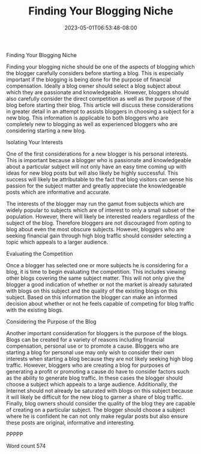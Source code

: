 ﻿---
title: "Finding Your Blogging Niche"
date: 2023-05-01T06:53:48-08:00
description: "TXT Tips for Web Success"
featured_image: "/images/TXT.jpg"
tags: ["TXT"]
---

Finding Your Blogging Niche

Finding your blogging niche should be one of the aspects of blogging which the blogger carefully considers before starting a blog. This is especially important if the blogging is being done for the purpose of financial compensation. Ideally a blog owner should select a blog subject about which they are passionate and knowledgeable. However, bloggers should also carefully consider the direct competition as well as the purpose of the blog before starting their blog. This article will discuss these considerations in greater detail in an attempt to assists bloggers in choosing a subject for a new blog. This information is applicable to both bloggers who are completely new to blogging as well as experienced bloggers who are considering starting a new blog. 

Isolating Your Interests

One of the first considerations for a new blogger is his personal interests. This is important because a blogger who is passionate and knowledgeable about a particular subject will not only have an easy time coming up with ideas for new blog posts but will also likely be highly successful. This success will likely be attributable to the fact that blog visitors can sense his passion for the subject matter and greatly appreciate the knowledgeable posts which are informative and accurate. 

The interests of the blogger may run the gamut from subjects which are widely popular to subjects which are of interest to only a small subset of the population. However, there will likely be interested readers regardless of the subject of the blog. Therefore bloggers are not discouraged from opting to blog about even the most obscure subjects. However, bloggers who are seeking financial gain through high blog traffic should consider selecting a topic which appeals to a larger audience. 

Evaluating the Competition

Once a blogger has selected one or more subjects he is considering for a blog, it is time to begin evaluating the competition. This includes viewing other blogs covering the same subject matter. This will not only give the blogger a good indication of whether or not the market is already saturated with blogs on this subject and the quality of the existing blogs on this subject. Based on this information the blogger can make an informed decision about whether or not he feels capable of competing for blog traffic with the existing blogs. 

Considering the Purpose of the Blog

Another important consideration for bloggers is the purpose of the blogs. Blogs can be created for a variety of reasons including financial compensation, personal use or to promote a cause. Bloggers who are starting a blog for personal use may only wish to consider their own interests when starting a blog because they are not likely seeking high blog traffic. However, bloggers who are creating a blog for purposes of generating a profit or promoting a cause do have to consider factors such as the ability to generate blog traffic. In these cases the blogger should choose a subject which appeals to a large audience. Additionally, the Internet should not already be saturated with blogs on this subject because it will likely be difficult for the new blog to garner a share of blog traffic. Finally, blog owners should consider the quality of the blog they are capable of creating on a particular subject. The blogger should choose a subject where he is confident he can not only make regular posts but also ensure these posts are original, informative and interesting.

PPPPP

Word count 574

